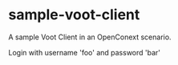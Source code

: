 # sample-voot-client
A sample Voot Client in an OpenConext scenario.

Login with username 'foo' and password 'bar'
